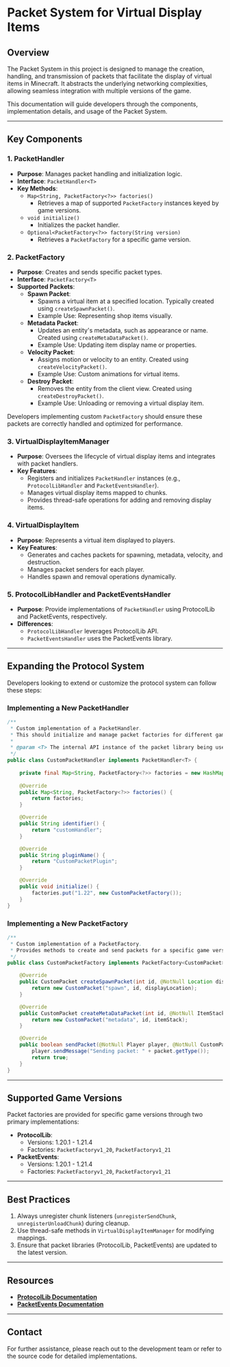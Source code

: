 # Packet System for Virtual Display Items

## Overview
The Packet System in this project is designed to manage the creation, handling, and transmission of packets that facilitate the display of virtual items in Minecraft. It abstracts the underlying networking complexities, allowing seamless integration with multiple versions of the game.

This documentation will guide developers through the components, implementation details, and usage of the Packet System.

---

## Key Components
### 1. **PacketHandler**
- **Purpose**: Manages packet handling and initialization logic.
- **Interface**: `PacketHandler<T>`
- **Key Methods**:
  - `Map<String, PacketFactory<?>> factories()`
    - Retrieves a map of supported `PacketFactory` instances keyed by game versions.
  - `void initialize()`
    - Initializes the packet handler.
  - `Optional<PacketFactory<?>> factory(String version)`
    - Retrieves a `PacketFactory` for a specific game version.

### 2. **PacketFactory**
- **Purpose**: Creates and sends specific packet types.
- **Interface**: `PacketFactory<T>`
- **Supported Packets**:
  - **Spawn Packet**:
    - Spawns a virtual item at a specified location. Typically created using `createSpawnPacket()`.
    - Example Use: Representing shop items visually.
  - **Metadata Packet**:
    - Updates an entity's metadata, such as appearance or name. Created using `createMetaDataPacket()`.
    - Example Use: Updating item display name or properties.
  - **Velocity Packet**:
    - Assigns motion or velocity to an entity. Created using `createVelocityPacket()`.
    - Example Use: Custom animations for virtual items.
  - **Destroy Packet**:
    - Removes the entity from the client view. Created using `createDestroyPacket()`.
    - Example Use: Unloading or removing a virtual display item.

Developers implementing custom `PacketFactory` should ensure these packets are correctly handled and optimized for performance.

### 3. **VirtualDisplayItemManager**
- **Purpose**: Oversees the lifecycle of virtual display items and integrates with packet handlers.
- **Key Features**:
  - Registers and initializes `PacketHandler` instances (e.g., `ProtocolLibHandler` and `PacketEventsHandler`).
  - Manages virtual display items mapped to chunks.
  - Provides thread-safe operations for adding and removing display items.

### 4. **VirtualDisplayItem**
- **Purpose**: Represents a virtual item displayed to players.
- **Key Features**:
  - Generates and caches packets for spawning, metadata, velocity, and destruction.
  - Manages packet senders for each player.
  - Handles spawn and removal operations dynamically.

### 5. **ProtocolLibHandler and PacketEventsHandler**
- **Purpose**: Provide implementations of `PacketHandler` using ProtocolLib and PacketEvents, respectively.
- **Differences**:
  - `ProtocolLibHandler` leverages ProtocolLib API.
  - `PacketEventsHandler` uses the PacketEvents library.

---

## Expanding the Protocol System
Developers looking to extend or customize the protocol system can follow these steps:

### Implementing a New PacketHandler
```java
/**
 * Custom implementation of a PacketHandler.
 * This should initialize and manage packet factories for different game versions.
 * 
 * @param <T> The internal API instance of the packet library being used.
 */
public class CustomPacketHandler implements PacketHandler<T> {
    
    private final Map<String, PacketFactory<?>> factories = new HashMap<>();
    
    @Override
    public Map<String, PacketFactory<?>> factories() {
        return factories;
    }

    @Override
    public String identifier() {
        return "customHandler";
    }

    @Override
    public String pluginName() {
        return "CustomPacketPlugin";
    }

    @Override
    public void initialize() {
        factories.put("1.22", new CustomPacketFactory());
    }
}
```

### Implementing a New PacketFactory
```java
/**
 * Custom implementation of a PacketFactory.
 * Provides methods to create and send packets for a specific game version.
 */
public class CustomPacketFactory implements PacketFactory<CustomPacket> {

    @Override
    public CustomPacket createSpawnPacket(int id, @NotNull Location displayLocation) {
        return new CustomPacket("spawn", id, displayLocation);
    }

    @Override
    public CustomPacket createMetaDataPacket(int id, @NotNull ItemStack itemStack) {
        return new CustomPacket("metadata", id, itemStack);
    }

    @Override
    public boolean sendPacket(@NotNull Player player, @NotNull CustomPacket packet) {
        player.sendMessage("Sending packet: " + packet.getType());
        return true;
    }
}
```

---

## Supported Game Versions
Packet factories are provided for specific game versions through two primary implementations:
- **ProtocolLib**:
  - Versions: 1.20.1 - 1.21.4
  - Factories: `PacketFactoryv1_20`, `PacketFactoryv1_21`
- **PacketEvents**:
  - Versions: 1.20.1 - 1.21.4
  - Factories: `PacketFactoryv1_20`, `PacketFactoryv1_21`

---

## Best Practices
1. Always unregister chunk listeners (`unregisterSendChunk`, `unregisterUnloadChunk`) during cleanup.
2. Use thread-safe methods in `VirtualDisplayItemManager` for modifying mappings.
3. Ensure that packet libraries (ProtocolLib, PacketEvents) are updated to the latest version.

---

## Resources
- **[ProtocolLib Documentation](https://github.com/dmulloy2/ProtocolLib)**
- **[PacketEvents Documentation](https://github.com/retrooper/packetevents)**

---

## Contact
For further assistance, please reach out to the development team or refer to the source code for detailed implementations.

